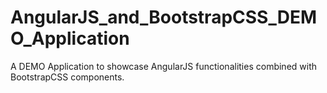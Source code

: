 # AngularJS_and_BootstrapCSS_DEMO_Application
A DEMO Application to showcase AngularJS functionalities  combined with BootstrapCSS components.
